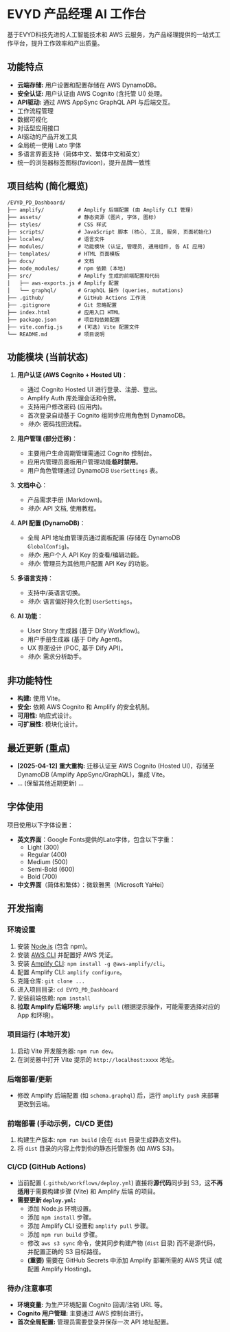 # EVYD 产品经理 AI 工作台

基于EVYD科技先进的人工智能技术和 AWS 云服务，为产品经理提供的一站式工作平台，提升工作效率和产出质量。

## 功能特点
- **云端存储:** 用户设置和配置存储在 AWS DynamoDB。
- **安全认证:** 用户认证由 AWS Cognito (含托管 UI) 处理。
- **API驱动:** 通过 AWS AppSync GraphQL API 与后端交互。
- 工作流程管理
- 数据可视化
- 对话型应用接口
- AI驱动的产品开发工具
- 全局统一使用 Lato 字体
- 多语言界面支持（简体中文、繁体中文和英文）
- 统一的浏览器标签图标(favicon)，提升品牌一致性

## 项目结构 (简化概览)

```
/EVYD_PD_Dashboard/
├── amplify/           # Amplify 后端配置 (由 Amplify CLI 管理)
├── assets/            # 静态资源 (图片, 字体, 图标)
├── styles/            # CSS 样式
├── scripts/           # JavaScript 脚本 (核心, 工具, 服务, 页面初始化)
├── locales/           # 语言文件
├── modules/           # 功能模块 (认证, 管理员, 通用组件, 各 AI 应用)
├── templates/         # HTML 页面模板
├── docs/              # 文档
├── node_modules/      # npm 依赖 (本地)
├── src/               # Amplify 生成的前端配置和代码
│   ├── aws-exports.js # Amplify 配置
│   └── graphql/       # GraphQL 操作 (queries, mutations)
├── .github/           # GitHub Actions 工作流
├── .gitignore         # Git 忽略配置
├── index.html         # 应用入口 HTML
├── package.json       # 项目和依赖配置
├── vite.config.js     # (可选) Vite 配置文件
└── README.md          # 项目说明
```

## 功能模块 (当前状态)

1. **用户认证 (AWS Cognito + Hosted UI)**：
   - 通过 Cognito Hosted UI 进行登录、注册、登出。
   - Amplify Auth 库处理会话和令牌。
   - 支持用户修改密码 (应用内)。
   - 首次登录自动基于 Cognito 组同步应用角色到 DynamoDB。
   - *待办:* 密码找回流程。

2. **用户管理 (部分迁移)**：
   - 主要用户生命周期管理需通过 Cognito 控制台。
   - 应用内管理员面板用户管理功能**临时禁用**。
   - 用户角色管理通过 DynamoDB `UserSettings` 表。

3. **文档中心**：
   - 产品需求手册 (Markdown)。
   - *待办:* API 文档, 使用教程。

4. **API 配置 (DynamoDB)**：
   - 全局 API 地址由管理员通过面板配置 (存储在 DynamoDB `GlobalConfig`)。
   - *待办:* 用户个人 API Key 的查看/编辑功能。
   - *待办:* 管理员为其他用户配置 API Key 的功能。

5. **多语言支持**：
   - 支持中/英语言切换。
   - *待办:* 语言偏好持久化到 `UserSettings`。

6. **AI 功能**：
   - User Story 生成器 (基于 Dify Workflow)。
   - 用户手册生成器 (基于 Dify Agent)。
   - UX 界面设计 (POC, 基于 Dify API)。
   - *待办:* 需求分析助手。

## 非功能特性
- **构建:** 使用 Vite。
- **安全:** 依赖 AWS Cognito 和 Amplify 的安全机制。
- **可用性:** 响应式设计。
- **可扩展性:** 模块化设计。

## 最近更新 (重点)
- **[2025-04-12]** **重大重构:** 迁移认证至 AWS Cognito (Hosted UI)，存储至 DynamoDB (Amplify AppSync/GraphQL)，集成 Vite。
- ... (保留其他近期更新) ...

## 字体使用
项目使用以下字体设置：
- **英文界面**：Google Fonts提供的Lato字体，包含以下字重：
  - Light (300)
  - Regular (400)
  - Medium (500)
  - Semi-Bold (600)
  - Bold (700)
- **中文界面**（简体和繁体）：微软雅黑（Microsoft YaHei）

## 开发指南

### 环境设置
1.  安装 [Node.js](https://nodejs.org/) (包含 npm)。
2.  安装 [AWS CLI](https://aws.amazon.com/cli/) 并配置好 AWS 凭证。
3.  安装 [Amplify CLI](https://docs.amplify.aws/cli/start/install/): `npm install -g @aws-amplify/cli`。
4.  配置 Amplify CLI: `amplify configure`。
5.  克隆仓库: `git clone ...`
6.  进入项目目录: `cd EVYD_PD_Dashboard`
7.  安装前端依赖: `npm install`
8.  **拉取 Amplify 后端环境:** `amplify pull` (根据提示操作，可能需要选择对应的 App 和环境)。

### 项目运行 (本地开发)
1.  启动 Vite 开发服务器: `npm run dev`。
2.  在浏览器中打开 Vite 提示的 `http://localhost:xxxx` 地址。

### 后端部署/更新
- 修改 Amplify 后端配置 (如 `schema.graphql`) 后，运行 `amplify push` 来部署更改到云端。

### 前端部署 (手动示例，CI/CD 更佳)
1.  构建生产版本: `npm run build` (会在 `dist` 目录生成静态文件)。
2.  将 `dist` 目录的内容上传到你的静态托管服务 (如 AWS S3)。

### CI/CD (GitHub Actions)
- 当前配置 (`.github/workflows/deploy.yml`) 直接将**源代码**同步到 S3，这**不再适用**于需要构建步骤 (Vite) 和 Amplify 后端 的项目。
- **需要更新 `deploy.yml`:**
    - 添加 Node.js 环境设置。
    - 添加 `npm install` 步骤。
    - 添加 Amplify CLI 设置和 `amplify pull` 步骤。
    - 添加 `npm run build` 步骤。
    - 修改 `aws s3 sync` 命令，使其同步构建产物 (`dist` 目录) 而不是源代码，并配置正确的 S3 目标路径。
    - **(重要)** 需要在 GitHub Secrets 中添加 Amplify 部署所需的 AWS 凭证 (或配置 Amplify Hosting)。

### 待办/注意事项
- **环境变量:** 为生产环境配置 Cognito 回调/注销 URL 等。
- **Cognito 用户管理:** 主要通过 AWS 控制台进行。
- **首次全局配置:** 管理员需要登录并保存一次 API 地址配置。
